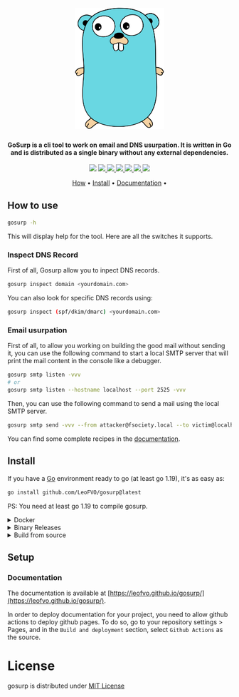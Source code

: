 <h1 align="center">
  <br>
  <a href="https://leofvo.github.io/gosurp/"><img src="docs/public/logo.png" width="200px" alt="gosurp"></a>
</h1>
<h4 align="center">GoSurp is a cli tool to work on email and DNS usurpation. It is written in Go and is distributed as a single binary without any external dependencies.</h4>
<p align="center">
<img src="https://img.shields.io/github/go-mod/go-version/leofvo/gosurp?filename=go.mod">
<a href="https://github.com/leofvo/gosurp/releases"><img src="https://img.shields.io/github/downloads/leofvo/gosurp/total">
<a href="https://github.com/leofvo/gosurp/graphs/contributors"><img src="https://img.shields.io/github/contributors-anon/leofvo/gosurp">
<a href="https://github.com/leofvo/gosurp/releases/"><img src="https://img.shields.io/github/release/leofvo/gosurp">
<a href="https://github.com/leofvo/gosurp/issues"><img src="https://img.shields.io/github/issues-raw/leofvo/gosurp">
<a href="https://github.com/leofvo/gosurp/discussions"><img src="https://img.shields.io/github/discussions/leofvo/gosurp">
<a href="https://twitter.com/leofvo"><img src="https://img.shields.io/twitter/follow/leofvo.svg?logo=twitter"></a>

</p>
      
<p align="center">
  <a href="#how-to-use">How</a> •
  <a href="#install">Install</a> •
  <a href="https://leofvo.github.io/gosurp/">Documentation</a> •
</p>

## How to use

```bash
gosurp -h
```

This will display help for the tool. Here are all the switches it supports.

### Inspect DNS Record

First of all, Gosurp allow you to inpect DNS records.

```bash
gosurp inspect domain <yourdomain.com>
```

You can also look for specific DNS records using:

```bash
gosurp inspect (spf/dkim/dmarc) <yourdomain.com>
```

### Email usurpation

First of all, to allow you working on building the good mail without sending it, you can use the following command to start a local SMTP server that will print the mail content in the console like a debugger.

```bash
gosurp smtp listen -vvv
# or
gosurp smtp listen --hostname localhost --port 2525 -vvv
```

Then, you can use the following command to send a mail using the local SMTP server.

```bash
gosurp smtp send -vvv --from attacker@fsociety.local --to victim@localhost --port 2525
```

You can find some complete recipes in the [documentation](https://leofvo.github.io/gosurp/recipes).

## Install

If you have a [Go](https://golang.org/) environment ready to go (at least go 1.19), it's as easy as:

```bash
go install github.com/LeoFVO/gosurp@latest
```

PS: You need at least go 1.19 to compile gosurp.

<details>
  <summary>Docker</summary>
  ```bash
  docker pull ghcr.io/leofvo/gosurp:latest  
  docker run gosurp:latest
  ```
</details>

<details>
  <summary>Binary Releases</summary>
We are now shipping binaries for each of the releases so that you don't even have to build them yourself! How wonderful is that!

If you're stupid enough to trust binaries that I've put together, you can download them from the [releases](https://github.com/LeoFVO/gosurp/releases) page.

</details>
<details>
  <summary>Build from source</summary>

#### Prerequisites

Since this tool is written in [Go](https://golang.org/) you need to install the Go language/compiler/etc. Full details of installation and set up can be found [on the Go language website](https://golang.org/doc/install). Once installed you have two options. You need at least go 1.19 to compile gosurp.

#### Clone the repository

```bash
git clone git@github.com:LeoFVO/gosurp.git
```

#### Compiling

`gosurp` has external dependencies, and so they need to be pulled in first:

```bash
go get && go build
```

This will create a `gosurp` binary for you. If you want to install it in the `$GOPATH/bin` folder you can run:

```bash
go install
```

</details>

## Setup

### Documentation

The documentation is available at [https://leofvo.github.io/gosurp/](https://leofvo.github.io/gosurp/).

In order to deploy documentation for your project, you need to allow github actions to deploy github pages. To do so, go to your repository settings > Pages, and in the `Build and deployment` section, select `Github Actions` as the source.

# License

gosurp is distributed under [MIT License](https://github.com/leofvo/gosurp/blob/main/LICENSE)
